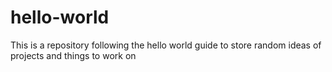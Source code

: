 # hello-world
This is a repository following the hello world guide to store random ideas of projects and things to work on
